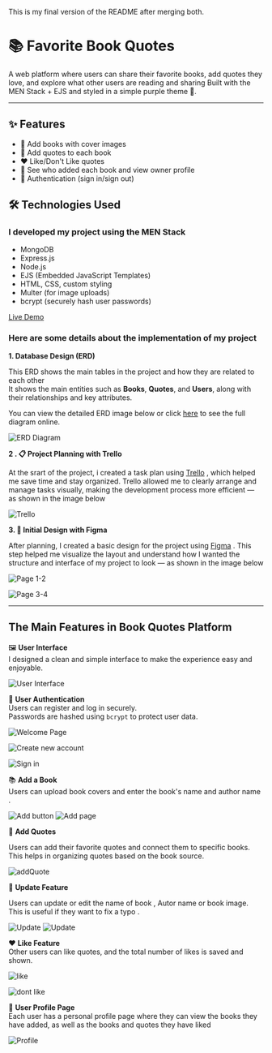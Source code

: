 This is my final version of the README after merging both.



# 📚 Favorite Book Quotes

A web platform where users can share their favorite books, add quotes they love, and explore what other users are reading and sharing  Built with the MEN Stack + EJS and styled in a simple purple theme 💜.

---

## ✨ Features

- 📝 Add books with cover images
- 💬 Add quotes to each book
- ❤️ Like/Don't Like quotes
- 👥 See who added each book and view owner profile
- 🔐 Authentication (sign in/sign out)



## 🛠️ Technologies Used

###  I developed my project using the MEN Stack

- MongoDB 
- Express.js
- Node.js
- EJS (Embedded JavaScript Templates)
- HTML, CSS, custom styling
- Multer (for image uploads)
- bcrypt (securely hash user passwords)




[Live Demo](https://github.com/fatemaalalaiwi/Favorites-book-quotes.git)


### Here are some details about the implementation of my project


**1. Database Design (ERD)**

This ERD shows the main tables in the project and how they are related to each other  
It shows the main entities such as **Books**, **Quotes**, and **Users**, along with their relationships and key attributes.

You can view the detailed ERD image below or click [here](https://lucid.app/lucidchart/d7384785-3b0a-4475-a6c2-22dd6ae056c0/edit?page=0_0&invitationId=inv_7c572d3d-2d40-478f-8e6e-b9dcc741fc01#) to see the full diagram online.

![ERD Diagram](public/img/ERD.png)


**2 . 📋 Project Planning with Trello**

At the srart of the project, i created a task plan using [Trello](https://trello.com/b/fjbBzWnu/project-02) , which helped me save time and stay organized.
Trello allowed me to clearly arrange and manage tasks visually, making the development process more efficient — as shown in the image below

 ![Trello](public/img/Trello.png)

**3. 🎨 Initial Design with Figma**

After planning, I created a basic design for the project using [Figma](https://www.figma.com/deck/gTX2Pksl2IoOuTrAZm6G1B/Untitled?node-id=1-30&t=UQyWEEWZXdkjPOkz-1&scaling=min-zoom&content-scaling=fixed&page-id=0%3A1) .
This step helped me visualize the layout and understand how I wanted the structure and interface of my project to look — as shown in the image below


 ![Page 1-2](public/img/figma1.png)

 ![Page 3-4](public/img/figma2.png)




***


## The Main Features in Book Quotes Platform

 🖼️ **User Interface**  
 I designed a clean and simple interface to make the experience easy and enjoyable.

![User Interface](public/Screen/interface.png)


 🔐 **User Authentication**  
Users can register and log in securely.  
Passwords are hashed using `bcrypt` to protect user data.


![Welcome Page](public/Screen/Page1.png)

![Create new account](public/Screen/Page2.png)

![Sign in](public/Screen/Page3.png)



 📚 **Add a Book**  
 Users can upload book covers and enter the book's name and author name .

![Add button](public/Screen/add1.png)
![Add page](public/Screen/add2.png)


 💬 **Add Quotes**  

Users can add their favorite quotes and connect them to specific books.  
This helps in organizing quotes based on the book source.

 ![addQuote](public/Screen/addQuote.png)

🔄 **Update Feature** 

Users can update or edit the name of book , Autor name or book image.  
This is useful if they want to fix a typo .

 ![Update](public/Screen/edit1.png)
  ![Update](public/Screen/edit2.png)

 ❤️ **Like Feature**  
 Other users can like quotes, and the total number of likes is saved and shown.

  ![like](public/Screen/like.png)

   ![dont like](public/Screen/dontLike.png)


👤 **User Profile Page**  
Each user has a personal profile page where they can view the books they have added, as well as the books and quotes they have liked

![Profile](public/Screen/profile1.png)
